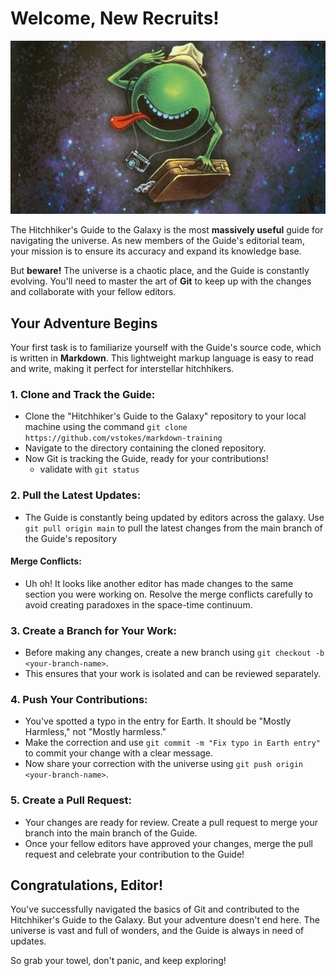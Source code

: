 # Welcome, New Recruits!

![cosmic-cutie](readme-header.png)

The Hitchhiker's Guide to the Galaxy is the most **massively useful** guide for navigating the universe. As new members of the Guide's editorial team, your mission is to ensure its accuracy and expand its knowledge base.

But **beware!** The universe is a chaotic place, and the Guide is constantly evolving. You'll need to master the art of **Git** to keep up with the changes and collaborate with your fellow editors.

## **Your Adventure Begins**

Your first task is to familiarize yourself with the Guide's source code, which is written in **Markdown**. This lightweight markup language is easy to read and write, making it perfect for interstellar hitchhikers.

### 1. **Clone and Track the Guide:**

- Clone the "Hitchhiker's Guide to the Galaxy" repository to your local machine using the command `git clone https://github.com/vstokes/markdown-training`
- Navigate to the directory containing the cloned repository.
- Now Git is tracking the Guide, ready for your contributions!
  - validate with `git status`

### 2. **Pull the Latest Updates:**

- The Guide is constantly being updated by editors across the galaxy. Use `git pull origin main` to pull the latest changes from the main branch of the Guide's repository

#### **Merge Conflicts:**

- Uh oh! It looks like another editor has made changes to the same section you were working on. Resolve the merge conflicts carefully to avoid creating paradoxes in the space-time continuum.

### 3. **Create a Branch for Your Work:**

- Before making any changes, create a new branch using `git checkout -b <your-branch-name>`.
- This ensures that your work is isolated and can be reviewed separately.

### 4. **Push Your Contributions:**

- You've spotted a typo in the entry for Earth. It should be "Mostly Harmless," not "Mostly harmless."
- Make the correction and use `git commit -m "Fix typo in Earth entry"` to commit your change with a clear message.
- Now share your correction with the universe using `git push origin <your-branch-name>`.

### 5. **Create a Pull Request:**

- Your changes are ready for review. Create a pull request to merge your branch into the main branch of the Guide.
- Once your fellow editors have approved your changes, merge the pull request and celebrate your contribution to the Guide!

## **Congratulations, Editor!**

You've successfully navigated the basics of Git and contributed to the Hitchhiker's Guide to the Galaxy. But your adventure doesn't end here. The universe is vast and full of wonders, and the Guide is always in need of updates.

So grab your towel, don't panic, and keep exploring!
